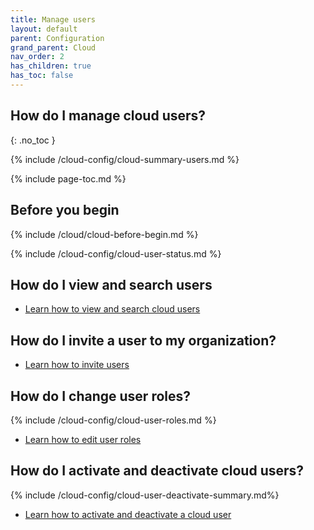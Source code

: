 ```yaml
---
title: Manage users
layout: default
parent: Configuration
grand_parent: Cloud
nav_order: 2
has_children: true
has_toc: false
---
```


## How do I manage cloud users?
{: .no_toc }

{% include /cloud-config/cloud-summary-users.md %}

{% include page-toc.md %}

## Before you begin

{% include /cloud/cloud-before-begin.md %}

<!--this next include has its own heading-->
{% include /cloud-config/cloud-user-status.md %}

## How do I view and search users

* [Learn how to view and search cloud users](/cloud/cloud-configuration/cloud-users-view-search)

## How do I invite a user to my organization?

* [Learn how to invite users](/cloud/cloud-configuration/cloud-user-invite)

## How do I change user roles?

{% include /cloud-config/cloud-user-roles.md %}

* [Learn how to edit user roles](/cloud/cloud-configuration/cloud-user-edit-role)

## How do I activate and deactivate cloud users?

{% include /cloud-config/cloud-user-deactivate-summary.md%}

* [Learn how to activate and deactivate a cloud user](/cloud/cloud-configuration/cloud-user-deactivate)
